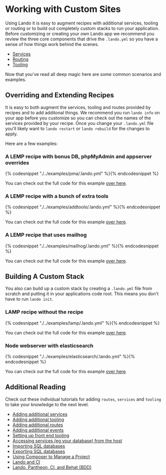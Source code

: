 Working with Custom Sites
=========================

Using Lando it is easy to augment recipes with additional services, tooling or routing or to build out completely custom stacks to run your application. Before customizing or creating your own Lando app we recommend you review the three core components that drive the `.lando.yml` so you have a sense of how things work behind the scenes.

*   [Services](./../config/services.md)
*   [Routing](./../config/proxy.md)
*   [Tooling](./../config/tooling.md)

Now that you've read all deep magic here are some common scenarios and examples.

Overriding and Extending Recipes
--------------------------------

It is easy to both augment the services, tooling and routes provided by recipes and to add additonal things. We recommend you run `lando info` on your app before you customize so you can check out the names of the services provided by your recipe. Once you change your `.lando.yml` file you'll likely want to `lando restart` or `lando rebuild` for the changes to apply.

Here are a few examples:

### A LEMP recipe with bonus DB, phpMyAdmin and appserver overrides

{% codesnippet "./../examples/pma/.lando.yml" %}{% endcodesnippet %}

You can check out the full code for this example [over here](https://github.com/lando/lando/tree/master/examples/pma).

### A LEMP recipe with a bunch of extra tools

{% codesnippet "./../examples/addtools/.lando.yml" %}{% endcodesnippet %}

You can check out the full code for this example [over here](https://github.com/lando/lando/tree/master/examples/addtools).

### A LEMP recipe that uses mailhog

{% codesnippet "./../examples/mailhog/.lando.yml" %}{% endcodesnippet %}

You can check out the full code for this example [over here](https://github.com/lando/lando/tree/master/examples/mailhog).

Building A Custom Stack
-----------------------

You also can build up a custom stack by creating a `.lando.yml` file from scratch and putting it in your applications code root. This means you don't have to run `lando init`.

### LAMP recipe without the recipe

{% codesnippet "./../examples/lamp/.lando.yml" %}{% endcodesnippet %}

You can check out the full code for this example [over here](https://github.com/lando/lando/tree/master/examples/lamp).

### Node webserver with elasticsearch

{% codesnippet "./../examples/elasticsearch/.lando.yml" %}{% endcodesnippet %}

You can check out the full code for this example [over here](https://github.com/lando/lando/tree/master/examples/elasticsearch).

Additional Reading
------------------

Check out these individual tutorials for adding `routes`, `services` and `tooling` to take your knowledge to the next level.

*   [Adding additional services](http://docs.devwithlando.io/tutorials/setup-additional-services.html)
*   [Adding additional tooling](http://docs.devwithlando.io/tutorials/setup-additional-tooling.html)
*   [Adding additional routes](http://docs.devwithlando.io/config/proxy.html)
*   [Adding additional events](http://docs.devwithlando.io/config/events.html)
*   [Setting up front end tooling](http://docs.devwithlando.io/tutorials/frontend.html)
*   [Accessing services (eg your database) from the host](http://docs.devwithlando.io/tutorials/frontend.html)
*   [Importing SQL databases](http://docs.devwithlando.io/tutorials/db-import.html)
*   [Exporting SQL databases](http://docs.devwithlando.io/tutorials/db-export.html)
*   [Using Composer to Manage a Project](http://docs.devwithlando.io/tutorials/composer-tutorial.html)
*   [Lando and CI](http://docs.devwithlando.io/tutorials/lando-and-ci.html)
*   [Lando, Pantheon, CI, and Behat (BDD)](http://docs.devwithlando.io/tutorials/lando-pantheon-workflow.html)

